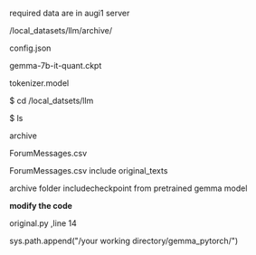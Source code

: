 required data are in augi1 server

/local_datasets/llm/archive/

config.json

gemma-7b-it-quant.ckpt

tokenizer.model



 $ cd /local_datsets/llm
 
 $ ls
 
 archive
 
 ForumMessages.csv
 



ForumMessages.csv include original_texts

archive folder includecheckpoint from pretrained gemma model



**modify the code**

original.py ,line 14

sys.path.append("/your working directory/gemma_pytorch/")


